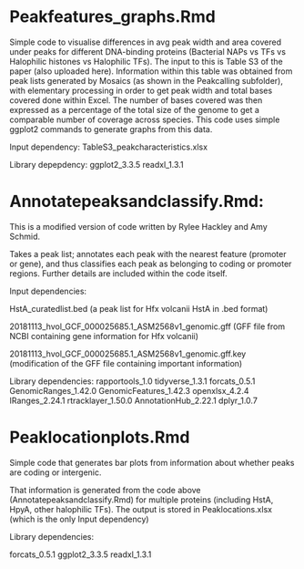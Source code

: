 # Peakfeatures_graphs.Rmd

Simple code to visualise differences in avg peak width and area covered under peaks for different DNA-binding proteins (Bacterial NAPs vs TFs vs Halophilic histones vs Halophilic TFs). The input to this is Table S3 of the paper (also uploaded here). Information within this table was obtained from peak lists generated by Mosaics (as shown in the Peakcalling subfolder), with elementary processing in order to get peak width and total bases covered done within Excel. The number of bases covered was then expressed as a percentage of the total size of the genome to get a comparable number of coverage across species. This code uses simple ggplot2 commands to generate graphs from this data.

Input dependency: TableS3_peakcharacteristics.xlsx

Library depepdency: ggplot2_3.3.5 readxl_1.3.1

# Annotatepeaksandclassify.Rmd:

This is a modified version of code written by Rylee Hackley and Amy Schmid.

Takes a peak list; annotates each peak with the nearest feature (promoter or gene), and thus classifies each peak as belonging to coding or promoter regions. Further details are included within the code itself.

Input dependencies:

HstA_curatedlist.bed (a peak list for Hfx volcanii HstA in .bed format)

20181113_hvol_GCF_000025685.1_ASM2568v1_genomic.gff (GFF file from NCBI containing gene information for Hfx volcanii)

20181113_hvol_GCF_000025685.1_ASM2568v1_genomic.gff.key (modification of the GFF file containing important information)


Library dependencies:
rapportools_1.0 
tidyverse_1.3.1 
forcats_0.5.1 
GenomicRanges_1.42.0 
GenomicFeatures_1.42.3 
openxlsx_4.2.4 
IRanges_2.24.1 
rtracklayer_1.50.0 
AnnotationHub_2.22.1 
dplyr_1.0.7 

# Peaklocationplots.Rmd

Simple code that generates bar plots from information about whether peaks are coding or intergenic.

That information is generated from the code above (Annotatepeaksandclassify.Rmd) for multiple proteins (including HstA, HpyA, other halophilic TFs). The output is stored in Peaklocations.xlsx (which is the only Input dependency)

Library dependencies:

forcats_0.5.1 ggplot2_3.3.5 readxl_1.3.1
